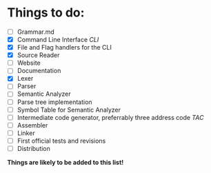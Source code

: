 # Things to do:
- [ ] Grammar.md
- [x] Command Line Interface *CLI*
- [x] File and Flag handlers for the CLI
- [x] Source Reader
- [ ] Website
- [ ] Documentation
- [x] Lexer
- [ ] Parser
- [ ] Semantic Analyzer
- [ ] Parse tree implementation
- [ ] Symbol Table for Semantic Analyzer
- [ ] Intermediate code generator, preferrably three address code *TAC*
- [ ] Assembler
- [ ] Linker
- [ ] First official tests and revisions
- [ ] Distribution

**Things are likely to be added to this list!**
